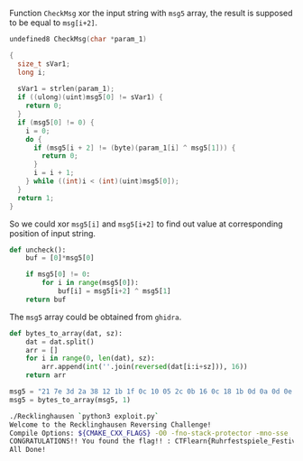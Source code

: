 
Function ``CheckMsg`` xor the input string with ``msg5`` array, the result is supposed to be equal to ``msg[i+2]``.

```c
undefined8 CheckMsg(char *param_1)

{
  size_t sVar1;
  long i;
  
  sVar1 = strlen(param_1);
  if ((ulong)(uint)msg5[0] != sVar1) {
    return 0;
  }
  if (msg5[0] != 0) {
    i = 0;
    do {
      if (msg5[i + 2] != (byte)(param_1[i] ^ msg5[1])) {
        return 0;
      }
      i = i + 1;
    } while ((int)i < (int)(uint)msg5[0]);
  }
  return 1;
}
```

So we could xor ``msg5[i]`` and ``msg5[i+2]`` to find out value at corresponding position of input string.

```python
def uncheck():
    buf = [0]*msg5[0]

    if msg5[0] != 0:
        for i in range(msg5[0]):
            buf[i] = msg5[i+2] ^ msg5[1]
    return buf
```

The ``msg5`` array could be obtained from ``ghidra``.

```python
def bytes_to_array(dat, sz):
    dat = dat.split()
    arr = []
    for i in range(0, len(dat), sz):
        arr.append(int(''.join(reversed(dat[i:i+sz])), 16))
    return arr

msg5 = "21 7e 3d 2a 38 12 1b 1f 0c 10 05 2c 0b 16 0c 18 1b 0d 0a 0d 0e 17 1b 12 1b 21 38 1b 0d 0a 17 08 1f 12 03"
msg5 = bytes_to_array(msg5, 1)
```

```bash
./Recklinghausen `python3 exploit.py`
Welcome to the Recklinghausen Reversing Challenge!
Compile Options: ${CMAKE_CXX_FLAGS} -O0 -fno-stack-protector -mno-sse
CONGRATULATIONS!! You found the flag!! : CTFlearn{Ruhrfestspiele_Festival}
All Done!
```
